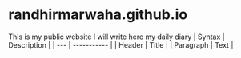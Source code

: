 # randhirmarwaha.github.io
This is my public website
I will write here my daily diary
| Syntax | Description |
| --- | ----------- |
| Header | Title |
| Paragraph | Text |
